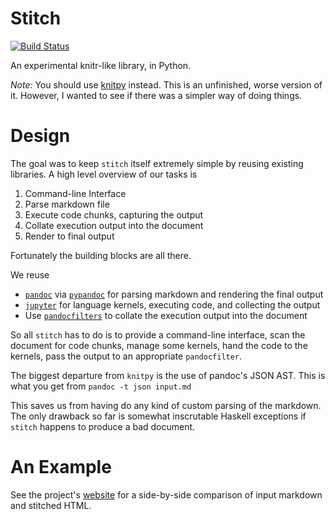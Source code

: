 # Stitch

[![Build Status](https://travis-ci.org/TomAugspurger/stitch.svg?branch=master)](https://travis-ci.org/TomAugspurger/stitch)

An experimental knitr-like library, in Python.

*Note:* You should use [knitpy](https://github.com/janschulz/knitpy/) instead.
This is an unfinished, worse version of it.
However, I wanted to see if there was a simpler way of doing things.

# Design

The goal was to keep `stitch` itself extremely simple by reusing existing libraries.
A high level overview of our tasks is

1. Command-line Interface
2. Parse markdown file
3. Execute code chunks, capturing the output
4. Collate execution output into the document
5. Render to final output

Fortunately the building blocks are all there.

We reuse

- [`pandoc`](http://pandoc.org) via [`pypandoc`](https://pypi.python.org/pypi/pypandoc) for parsing markdown and rendering the final output
- [`jupyter`](http://jupyter.readthedocs.io/en/latest/) for language kernels, executing code, and collecting the output
- Use [`pandocfilters`](https://github.com/jgm/pandocfilters) to collate the execution output into the document

So all `stitch` has to do is to provide a command-line interface, scan the document for code chunks, manage some kernels, hand the code to the kernels, pass the output to an appropriate `pandocfilter`.

The biggest departure from `knitpy` is the use of pandoc's JSON AST.
This is what you get from `pandoc -t json input.md`

This saves us from having do any kind of custom parsing of the markdown.
The only drawback so far is somewhat inscrutable Haskell exceptions if `stitch`
happens to produce a bad document.

# An Example

See the project's [website](https://pystitch.github.io) for a side-by-side
comparison of input markdown and stitched HTML.
